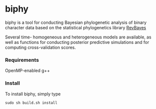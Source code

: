biphy
=====

biphy is a tool for conducting Bayesian phylogenetic analysis of binary character data based on the statistical phylogenetics library [RevBayes](https://github.com/revbayes/revbayes)

Several time- homogeneous and heterogeneous models are available, as well as functions for conducting posterior predictive simulations and for computing cross-validation scores.

### Requirements

OpenMP-enabled g++

### Install


To install biphy, simply type

```sudo sh build.sh install```
